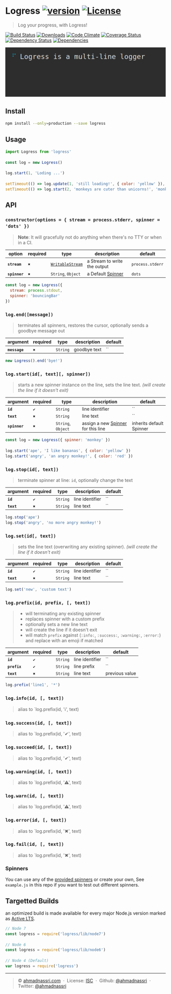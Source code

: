 # Logress [![version][npm-version]][npm-url] [![License][npm-license]][license-url]

> Log your progress, with Logress!

[![Build Status][travis-image]][travis-url]
[![Downloads][npm-downloads]][npm-url]
[![Code Climate][codeclimate-quality]][codeclimate-url]
[![Coverage Status][codeclimate-coverage]][codeclimate-url]
[![Dependency Status][dependencyci-image]][dependencyci-url]
[![Dependencies][david-image]][david-url]

![demo](demo.gif)

## Install

```bash
npm install --only=production --save logress
```

## Usage 

```javascript
import Logress from 'logress'

const log = new Logress()

log.start(1, 'Loding ...')

setTimeout(() => log.update(1, 'still loading!', { color: 'yellow' }), 1000)
setTimeout(() => log.start(2, 'monkeys are cuter than unicorns!', 'monkey'), 2000)
```

## API


### `constructor(options = { stream = process.stderr, spinner = 'dots' })`

> **Note**: It will gracefully not do anything when there's no TTY or when in a CI.

| option        | required | type                            | description                    | default          |
| ------------- | -------- | ------------------------------- | ------------------------------ | ---------------- |
| **`stream`**  | `✖`     | [`WritableStream`][docs-stream] | a Stream to write the output   | `process.stderr` |
| **`spinner`** | `✖`     | `String`, `Object`              | a Default [Spinner](#spinners) | `dots`           |

```js
const log = new Logress({
  stream: process.stdout,
  spinner: 'bouncingBar'
})
```

### `log.end([message])`

> terminates all spinners, restores the cursor, optionally sends a goodbye message out

| argument      | required | type     | description  | default                  |
| ------------- | -------- | -------- | ------------ | ------------------------ |
| **`message`** | `✖`     | `String` | goodbye text | ``                       |

```js
new Logress().end('bye!')
```

### `log.start(id[, text][, spinner])`

> starts a new spinner instance on the line, sets the line text. _(will create the line if it doesn't exit)_

| argument      | required | type               | description                                     | default                  |
| ------------- | -------- | ------------------ | ----------------------------------------------- | ------------------------ |
| **`id`**      | `✔`     | `String`           | line identifier                                 | ``                       |
| **`text`**    | `✖`     | `String`           | line text                                       | ``                       |
| **`spinner`** | `✖`     | `String`, `Object` | assign a new [Spinner](#spinners) for this line | inherits default Spinner |

```js
const log = new Logress({ spinner: 'monkey' })

log.start('ape', 'I like bananas', { color: 'yellow' })
log.start('angry', 'an angry monkey!', { color: 'red' })
```

### `log.stop(id[, text])`

> terminate spinner at line: `id`, optionally change the text

| argument      | required | type     | description     | default |
| ------------- | -------- | -------- | --------------- | ------- |
| **`id`**      | `✔`     | `String` | line identifier | ``      |
| **`text`**    | `✖`     | `String` | line text       | ``      |

```js
log.stop('ape')
log.stop('angry', 'no more angry monkey!')
```

### `log.set(id[, text])`

> sets the line text (overwriting any existing spinner). _(will create the line if it doesn't exit)_

| argument      | required | type     | description     | default |
| ------------- | -------- | -------- | --------------- | ------- |
| **`id`**      | `✔`     | `String` | line identifier | ``      |
| **`text`**    | `✖`     | `String` | line text       | ``      |

```js
log.set('new', 'custom text')
```

### `log.prefix(id, prefix, [, text])`

> - will terminating any existing spinner
> - replaces spinner with a custom prefix
> - optionally sets a new line text
> - will create the line if it doesn't exit
> - will match `prefix` against (`:info:`, `:success:`, `:warning:`, `:error:`) and replace with an emoji if matched

| argument      | required | type     | description     | default        |
| ------------- | -------- | -------- | --------------- | -------------- |
| **`id`**      | `✔`     | `String` | line identifier | ``             |
| **`prefix`**  | `✔`     | `String` | line prefix     | ``             |
| **`text`**    | `✖`     | `String` | line text       | previous value |

```js
log.prefix('line1', '*')
```

### `log.info(id, [, text])`

> alias to `log.prefix(id, 'ℹ', text)

### `log.success(id, [, text])`

> alias to `log.prefix(id, '✔', text)

### `log.succeed(id, [, text])`

> alias to `log.prefix(id, '✔', text)

### `log.warning(id, [, text])`

> alias to `log.prefix(id, '⚠', text)

### `log.warn(id, [, text])`

> alias to `log.prefix(id, '⚠', text)

### `log.error(id, [, text])`

> alias to `log.prefix(id, '✖', text)

### `log.fail(id, [, text])`

> alias to `log.prefix(id, '✖', text)


### Spinners

You can use any of the [provided spinners][cli-spinners] or create your own, See `example.js` in this repo if you want to test out different spinners.

## Targetted Builds

an optimized build is made available for every major Node.js version marked as [Active LTS](https://github.com/nodejs/LTS).

```js
// Node 7
const logress = require('logress/lib/node7')

// Node 6
const logress = require('logress/lib/node6')

// Node 4 (Default)
var logress = require('logress')
```

----
> :copyright: [ahmadnassri.com](https://www.ahmadnassri.com/) &nbsp;&middot;&nbsp;
> License: [ISC][license-url] &nbsp;&middot;&nbsp;
> Github: [@ahmadnassri](https://github.com/ahmadnassri) &nbsp;&middot;&nbsp;
> Twitter: [@ahmadnassri](https://twitter.com/ahmadnassri)

[license-url]: http://choosealicense.com/licenses/isc/

[travis-url]: https://travis-ci.org/ahmadnassri/logress
[travis-image]: https://img.shields.io/travis/ahmadnassri/logress.svg?style=flat-square

[npm-url]: https://www.npmjs.com/package/logress
[npm-license]: https://img.shields.io/npm/l/logress.svg?style=flat-square
[npm-version]: https://img.shields.io/npm/v/logress.svg?style=flat-square
[npm-downloads]: https://img.shields.io/npm/dm/logress.svg?style=flat-square

[codeclimate-url]: https://codeclimate.com/github/ahmadnassri/logress
[codeclimate-quality]: https://img.shields.io/codeclimate/github/ahmadnassri/logress.svg?style=flat-square
[codeclimate-coverage]: https://img.shields.io/codeclimate/coverage/github/ahmadnassri/logress.svg?style=flat-square

[david-url]: https://david-dm.org/ahmadnassri/logress
[david-image]: https://img.shields.io/david/ahmadnassri/logress.svg?style=flat-square

[dependencyci-url]: https://dependencyci.com/github/ahmadnassri/logress
[dependencyci-image]: https://dependencyci.com/github/ahmadnassri/logress/badge?style=flat-square

[docs-stream]: https://nodejs.org/api/stream.html#stream_writable_streams
[cli-spinners]: https://github.com/sindresorhus/cli-spinners/blob/master/spinners.json
